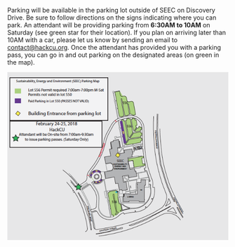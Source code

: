 
Parking will be available in the parking lot outside of SEEC on Discovery Drive. Be sure to follow directions on the signs indicating where you can park. An attendant will be providing parking from **6:30AM to 10AM** on Saturday (see green star for their location). If you plan on arriving later than 10AM with a car, please let us know by sending an email to [contact@hackcu.org](mailto:contact@hackcu.org). Once the attendant has provided you with a parking pass, you can go in and out parking on the designated areas (on green in the map).

![SEEC Parking](/assets/img/res/parking.png)